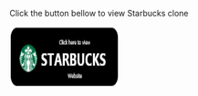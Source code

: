Click the button bellow to view Starbucks clone

<a href="https://joyal-74.github.io/starbucks/">
  <img src="assets/Starbucks-button.png" alt="starbucks website" width="192" height="108">
</a>
